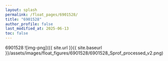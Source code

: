 ```yaml
---
layout: splash
permalink: /float_pages/6901528/
title: "6901528"
author_profile: false
last_modified_at: 2025-06-13
toc: false
---
```

 
6901528
![img-png]({{ site.url }}{{ site.baseurl }}/assets/images/float_figures/6901528/6901528_Sprof_processed_v2.png)